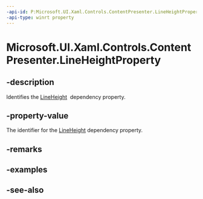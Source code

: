```yaml
---
-api-id: P:Microsoft.UI.Xaml.Controls.ContentPresenter.LineHeightProperty
-api-type: winrt property
---
```


<!-- Property syntax
public Windows.UI.Xaml.DependencyProperty LineHeightProperty { get; }
-->

# Microsoft.UI.Xaml.Controls.ContentPresenter.LineHeightProperty

## -description
Identifies the [LineHeight](contentpresenter_lineheight.md)  dependency property.

## -property-value
The identifier for the [LineHeight](contentpresenter_lineheight.md) dependency property.

## -remarks

## -examples

## -see-also
